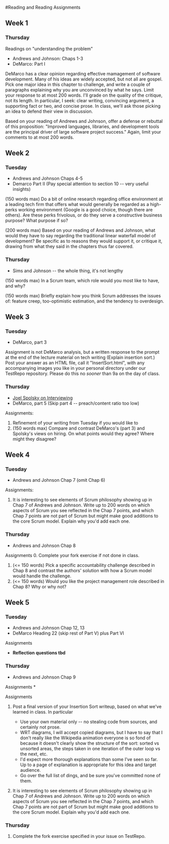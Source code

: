 #Reading and Reading Assignments

## Week 1
### Thursday
Readings on "understanding the problem"

 * Andrews and Johnson: Chaps 1-3
 * DeMarco: Part I

DeMarco has a clear opinion regarding effective mamagement of software development.  Many of his ideas are widely accepted, but not all are gospel.  Pick one  major idea in this chapter to challenge, and write a couple of paragraphs explaining why you are unconvinced by what he says.  Limit your response to at most 200 words.  I'll grade on the quality of the critique, not its length.  In particular, I seek: clear writing, convincing argument, a supporting fact or two, and concise prose.  In class, we'll ask those picking an idea to defend their view in discussion.

Based on your reading of Andrews and Johnson, offer a defense or rebuttal of this proposition: "Improved languages, libraries, and development tools are the principal driver of large software project success."  Again, limit your comments to at most 200 words.

## Week 2
### Tuesday
  * Andrews and Johnson Chaps 4-5
  * Demarco Part II (Pay special attention to section 10 -- very useful insights)

(150 words max) Do a bit of online research regarding office environment at a leading tech firm that offers what would generally be regarded as a high-perks working environment (Google is a good choice, though there are others).   Are these perks frivolous, or do they serve a constructive business purpose?  What purpose if so?

(200 words max) Based on your reading of Andrews and Johnson, what would they have to say regarding the traditional linear waterfall model of development?  Be specific as to reasons they would support it, or critique it, drawing from what they said in the chapters thus far covered.

### Thursday
  * Sims and Johnson -- the whole thing, it's not lengthy

(150 words max) In a Scrum team, which role would you most like to have, and why?

(150 words max) Briefly explain how you think Scrum addresses the issues of: feature creep, too-optimistic estimation, and the tendency to overdesign.

## Week 3
### Tuesday
 * DeMarco, part 3

Assignment is not DeMarco analysis, but a written response to the prompt at the end of the lecture material on tech writing (Explain insertion sort.)  Post your answer as an HTML file, call it "InsertSort.html", with any accompanying images you like in your personal directory under our TestRepo repository.  Please do this no *sooner* than 9a on the day of class.

### Thursday
 * [Joel Spolsky on Interviewing](https://www.joelonsoftware.com/2006/10/25/the-guerrilla-guide-to-interviewing-version-30)
 * DeMarco, part 5 (Skip part 4 -- preach/content ratio too low)
 
Assignments:

1. Refinement of your writing from Tuesday if you would like to
2. (150 words max) Compare and contrast DeMarco's (part 3) and Spolsky's views on hiring.  On what points would they agree?  Where might they disagree?
 
## Week 4
### Tuesday
 * Andrews and Johnson Chap 7 (omit Chap 6)

Assignments:
1. It is interesting to see elements of Scrum philosophy showing up in Chap 7 of Andrews and Johnson.  Write up to 200 words on which aspects of Scrum you see reflected in the Chap 7 points, and which Chap 7 points are not part of Scrum but might make good additions to the core Scrum model.  Explain why you'd add each one.

### Thursday
 * Andrews and Johnson Chap 8
 
 Assignments
0. Complete your fork exercise if not done in class.
1. (<= 150 words) Pick a specific accountability challenge described in Chap 8 and contrast the authors' solution with how a Scrum model would handle the challenge.
2. (<= 150 words) Would you like the project management role described in Chap 8?  Why or why not?

## Week 5
### Tuesday
  * Andrews and Johnson Chap 12, 13
  * DeMarco Heading 22 (skip rest of Part V) plus Part VI

Assignments
  * **Reflection questions tbd**
  
### Thursday
   * Andrews and Johnson Chap 9

Assignments
  * 

Assignments
1. Post a final version of  your Insertion Sort writeup, based on what we've learned in class.  In particular
	* Use your own material only -- no stealing code from sources, and certainly not prose.
	* WRT diagrams, I will accept copied diagrams, but I have to say that I don't really like the Wikipedia animation everyone is so fond of because it doesn't clearly show the structure of the sort: sorted vs unsorted areas, the steps taken in one iteration of the outer loop vs the next, etc.
	* I'd expect more thorough explanations than some I've  seen so far.  Up to a page of explanation is appropriate for this idea and target audience.
	* Go over the full list of dings, and be sure you've committed none of them.
	 
2. It is interesting to see elements of Scrum philosophy showing up in Chap 7 of Andrews and Johnson.  Write up to 200 words on which aspects of Scrum you see reflected in the Chap 7 points, and which Chap 7 points are not part of Scrum but might make good additions to the core Scrum model.  Explain why you'd add each one.

### Thursday
1. Complete the fork exercise specified in your issue on TestRepo.
